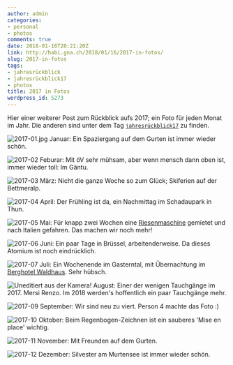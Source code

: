 ```yaml
---
author: admin
categories:
- personal
- photos
comments: true
date: 2018-01-16T20:21:20Z
link: http://habi.gna.ch/2018/01/16/2017-in-fotos/
slug: 2017-in-fotos
tags:
- jahresrückblick
- jahresrückblick17
- photos
title: 2017 in Fotos
wordpress_id: 5273
---
```


Hier einer weiterer Post zum Rückblick aufs 2017; ein Foto für jeden Monat im Jahr.
Die anderen sind unter dem Tag [`jahresrückblick17`](http://habi.gna.ch/tag/jahresruckblick17) zu finden.

![2017-01.jpg](http://habi.gna.ch/wp-content/uploads/2018/01/2017-01.jpg)
Januar: Ein Spaziergang auf dem Gurten ist immer wieder schön.

![2017-02](http://habi.gna.ch/wp-content/uploads/2018/01/2017-02.jpg)
Feburar: Mit öV sehr mühsam, aber wenn mensch dann oben ist, immer wieder toll: Im Gäntu.

![2017-03](http://habi.gna.ch/wp-content/uploads/2018/01/2017-03.jpg)
März: Nicht die ganze Woche so zum Glück; Skiferien auf der Bettmeralp.

![2017-04](http://habi.gna.ch/wp-content/uploads/2018/01/2017-04.jpg)
April: Der Frühling ist da, ein Nachmittag im Schadaupark in Thun.

![2017-05](http://habi.gna.ch/wp-content/uploads/2018/01/2017-05.jpg)
Mai: Für knapp zwei Wochen eine [Riesenmaschine](https://mycamper.ch/en/camper/details/258/Hymer_B614_SL) gemietet und nach Italien gefahren. Das machen wir noch mehr!

![2017-06](http://habi.gna.ch/wp-content/uploads/2018/01/2017-06.jpg)
Juni: Ein paar Tage in Brüssel, arbeitenderweise. Da dieses Atomium ist noch eindrücklich.

![2017-07](http://habi.gna.ch/wp-content/uploads/2018/01/2017-07.jpg)
Juli: Ein Wochenende im Gasterntal, mit Übernachtung im [Berghotel Waldhaus](http://www.kandersteg.ch/de/s/berghuetten-gasterntal). Sehr hübsch.

![Uneditiert aus der Kamera!](http://habi.gna.ch/wp-content/uploads/2018/01/2017-08.jpg)
August: Einer der wenigen Tauchgänge im 2017. Mersi Renzo. Im 2018 werden's hoffentlich ein paar Tauchgänge mehr.

![2017-09](http://habi.gna.ch/wp-content/uploads/2018/01/2017-09.jpg)
September: Wir sind neu zu viert. Person 4 machte das Foto :)

![2017-10](http://habi.gna.ch/wp-content/uploads/2018/01/2017-10.jpg)
Oktober: Beim Regenbogen-Zeichnen ist ein sauberes 'Mise en place' wichtig.

![2017-11](http://habi.gna.ch/wp-content/uploads/2018/01/2017-11.jpg)
November: Mit Freunden auf dem Gurten.

![2017-12](http://habi.gna.ch/wp-content/uploads/2018/01/2017-12.jpg)
Dezember: Silvester am Murtensee ist immer wieder schön.

